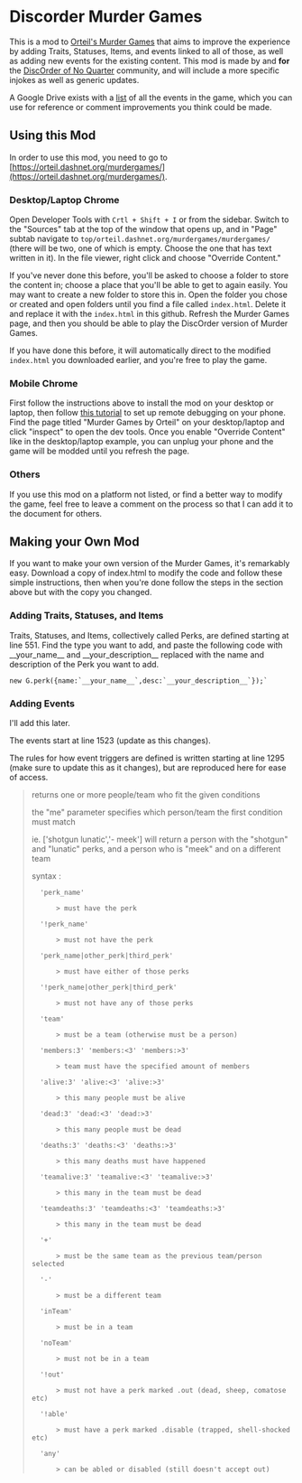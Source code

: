 # Discorder Murder Games

This is a mod to [Orteil's Murder Games](https://orteil.dashnet.org/murdergames/) that aims to improve the experience by adding Traits, Statuses, Items, and events linked to all of those, as well as adding new events for the existing content. This mod is made by and **for** the [DiscOrder of No Quarter](https://discord.gg/TRDrRdv) community, and will include a more specific injokes as well as generic updates.

A Google Drive exists with a [list](https://docs.google.com/document/d/1lU5NvP_yMKFLUt4bB2rJFOGVZc2SBDWSGu4Fvhl__Pc/edit?usp=sharing) of all the events in the game, which you can use for reference or comment improvements you think could be made.

## Using this Mod

In order to use this mod, you need to go to [https://orteil.dashnet.org/murdergames/](https://orteil.dashnet.org/murdergames/).

### Desktop/Laptop Chrome

Open Developer Tools with `Crtl + Shift + I` or from the sidebar. Switch to the "Sources" tab at the top of the window that opens up, and in "Page" subtab navigate to `top/orteil.dashnet.org/murdergames/murdergames/` (there will be two, one of which is empty. Choose the one that has text written in it). In the file viewer, right click and choose "Override Content." 

If you've never done this before, you'll be asked to choose a folder to store the content in; choose a place that you'll be able to get to again easily. You may want to create a new folder to store this in. Open the folder you chose or created and open folders until you find a file called `index.html`. Delete it and replace it with the `index.html` in this github. Refresh the Murder Games page, and then you should be able to play the DiscOrder version of Murder Games.

If you have done this before, it will automatically direct to the modified `index.html` you downloaded earlier, and you're free to play the game.

### Mobile Chrome

First follow the instructions above to install the mod on your desktop or laptop, then follow [this tutorial](https://developer.chrome.com/docs/devtools/remote-debugging/) to set up remote debugging on your phone. Find the page titled "Murder Games by Orteil" on your desktop/laptop and click "inspect" to open the dev tools. Once you enable "Override Content" like in the desktop/laptop example, you can unplug your phone and the game will be modded until you refresh the page.

### Others

If you use this mod on a platform not listed, or find a better way to modify the game, feel free to leave a comment on the process so that I can add it to the document for others.

## Making your Own Mod

If you want to make your own version of the Murder Games, it's remarkably easy. Download a copy of index.html to modify the code and follow these simple instructions, then when you're done follow the steps in the section above but with the copy you changed.

### Adding Traits, Statuses, and Items

Traits, Statuses, and Items, collectively called Perks, are defined starting at line 551. Find the type you want to add, and paste the following code with \_\_your_name\_\_ and \_\_your_description\_\_ replaced with the name and description of the Perk you want to add.

    new G.perk({name:`__your_name__`,desc:`__your_description__`});`

### Adding Events

I'll add this later.

The events start at line 1523 (update as this changes).

The rules for how event triggers are defined is written starting at line 1295 (make sure to update this as it changes), but are reproduced here for ease of access.


> returns one or more people/team who fit the given conditions
>
> the "me" parameter specifies which person/team the first condition must match
>
> ie. ['shotgun lunatic','- meek'] will return a person with the "shotgun" and "lunatic" perks, and a person who is "meek" and on a different team
>
>   syntax :
>
>		'perk_name'
>
>		    > must have the perk
>
>		'!perk_name'
>
>			> must not have the perk
>
>		'perk_name|other_perk|third_perk'
>
>			> must have either of those perks
>
>		'!perk_name|other_perk|third_perk'
>
>			> must not have any of those perks
>
>		'team'
>
>			> must be a team (otherwise must be a person)
>
>		'members:3' 'members:<3' 'members:>3'
>
>			> team must have the specified amount of members
>
>		'alive:3' 'alive:<3' 'alive:>3'
>
>			> this many people must be alive
>
>		'dead:3' 'dead:<3' 'dead:>3'
>
>			> this many people must be dead
>
>	    'deaths:3' 'deaths:<3' 'deaths:>3'
>
>			> this many deaths must have happened
>
>		'teamalive:3' 'teamalive:<3' 'teamalive:>3'
>
>			> this many in the team must be dead
>
>		'teamdeaths:3' 'teamdeaths:<3' 'teamdeaths:>3'
>
>			> this many in the team must be dead
>
>		'+'
>
>			> must be the same team as the previous team/person selected
>
>		'-'
>
>			> must be a different team
>
>		'inTeam'
>
>			> must be in a team
>
>		'noTeam'
>
>			> must not be in a team
>
>		'!out'
>
>		    > must not have a perk marked .out (dead, sheep, comatose etc)
>
>		'!able'
>
>			> must have a perk marked .disable (trapped, shell-shocked etc)
>
>		'any'
>
>			> can be abled or disabled (still doesn't accept out)
